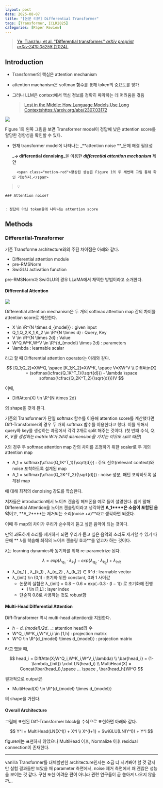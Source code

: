 ```yaml
---
layout: post
date: 2025-08-07
title: "[논문 리뷰] Differential Transformer"
tags: [Transformer, ICLR2025]
categories: [Paper Review]
---
```


> [Ye, Tianzhu, et al. "Differential transformer." ](https://arxiv.org/abs/2410.05258)[_arXiv preprint arXiv:2410.05258_](https://arxiv.org/abs/2410.05258)[ (2024).](https://arxiv.org/abs/2410.05258)



## Introduction

- Transformer의 핵심은 attention mechanism
- attention machanism은 softmax 함수를 통해 token의 중요도를 평가
- 그러나 LLM은 context에서 핵심 정보를 정확히 파악하는 데 어려움을 겪음

	> [Lost in the Middle: How Language Models Use Long Contextshttps://arxiv.org/abs/2307.03172](https://arxiv.org/abs/2307.03172)


![](https://prod-files-secure.s3.us-west-2.amazonaws.com/542b861c-36a8-4051-84e5-8804b6728dba/9083ea56-691a-4752-ae26-47f403431ac8/image.png?X-Amz-Algorithm=AWS4-HMAC-SHA256&X-Amz-Content-Sha256=UNSIGNED-PAYLOAD&X-Amz-Credential=ASIAZI2LB466ZLVU5I7I%2F20250810%2Fus-west-2%2Fs3%2Faws4_request&X-Amz-Date=20250810T040007Z&X-Amz-Expires=3600&X-Amz-Security-Token=IQoJb3JpZ2luX2VjEI%2F%2F%2F%2F%2F%2F%2F%2F%2F%2F%2FwEaCXVzLXdlc3QtMiJIMEYCIQChZISzcm9vOhxpr2FWbu0iiay6kmnBdE1mg%2BNWjszmJwIhAIa7kF%2BBTwoj%2BHTH%2B%2B5xr7xLXJLMphb32AwRoc7mv8vNKogECMj%2F%2F%2F%2F%2F%2F%2F%2F%2F%2FwEQABoMNjM3NDIzMTgzODA1IgzDtMw53fb70e5Cu3Aq3APTOepoaaZf3Q%2BONfWOI5y8vjlKh5d8WV%2Fl5ydn4XdnX07bRxiK8Nhktzu8nIvkOAGU%2BDD9KOwezp3LqHgc%2FRypsxyCIHGS1fsDgLOSKmH3fnGQb5VnsPTaBnsk8Jv1kexYOISiKHnIwHAAF9rEwTo3mkUu%2BSUB8t1%2BGXdCcKUC%2F1AxV%2FkdghKrHxkzYFQb9C6ooG75bV24CUuBhJJQfS0Dwyta8RPQ7dSzCj%2F8axybffIr4D%2F9%2BrOxoGSu0TwggHrXOjmbZsuJJNzx4ag5TUmwZf6VtvxHvkVAoURioZ13qJditviCrW3STg8wkGAmVMM6vmcnynIPJczaf%2Fn9UGbe4ZxkeHPhfcoku7y3YB8l1wDgpVNbTzV1Mkzi%2B2huoU%2Bk6iDBq9loCANFyxJ%2FJscmGos8y7LuFOi04nYDmll3a5sCaI0qdUTgg3YwKz0f9wOG9XUVAdOZ2QP0Uo8bMO0idNfTsV5Bx0AFJK%2F90WnsBmGpPFrp7vSaQ7T5fC7bTWRV3ilnrfw5HrwACAfssnrYaEE4hu%2FZ9BoYEmMPTHgSvSja7RulmFWvE9pLIbCDlwz9LoDzAjBv6LcGps9eEfU3VrcqaQEF%2B%2F%2BdoY3FZXFPUIyjFVILvwQWUkbmVDCrmN%2FEBjqkAevyfA3po8dvBoQPJQZAxSpuIC7CXZGBcxHg64SM5TwvudGSJxM22gTOe4bYoAGl%2FTHbe3SMppDE20%2BaTo%2Bo9nGKNo5sWSWwDfet%2ByZUKZgeUMLm08cf%2B8%2F1efhAT9C08EiBCFIynzxOBmrKc8oPjqtHQijTWnfYqnAoEy0eLQVbE6Ec62teseIbq1SUgnPKxLf6x9Z3r%2F1BqcVBq5mldeu8BZL3&X-Amz-Signature=7c1874fccc26a84628887af8ade43bccae9dc45ce479dec7b38f267eb6567469&X-Amz-SignedHeaders=host&x-amz-checksum-mode=ENABLED&x-id=GetObject)


Figure 1의 왼쪽 그림을 보면 Transformer model이 정답에 낮은 attention score를 할당한 경향성을 확인할 수 있다.

- 현재 transformer model에 나타나는 _**attention noise **_문제 해결 필요성

	_**→ differential denoising**_을 이용한 _**differential attention mechanism**_ 제안


		<span class="notion-red">향상된 성능은 Figure 1의 두 세번째 그림 통해 확인 가능하다.</span>


> 💡 


	### Attention noise?


	: 정답이 아닌 token들에 나타나는 attention score



## Methods



### Differential-Transformer


기존 Transforme architecture와의 주된 차이점은 아래와 같다.

- Differential attention module
- pre-RMSNorm
- SwiGLU activation function

pre-RMSNorm과 SwiGLU의 경우 LLaMA에서 채택한 방법이라고 소개한다.



#### Differential Attention


![](https://prod-files-secure.s3.us-west-2.amazonaws.com/542b861c-36a8-4051-84e5-8804b6728dba/116d70b2-1963-4810-9167-f4c7d8a06e8f/image.png?X-Amz-Algorithm=AWS4-HMAC-SHA256&X-Amz-Content-Sha256=UNSIGNED-PAYLOAD&X-Amz-Credential=ASIAZI2LB466ZLVU5I7I%2F20250810%2Fus-west-2%2Fs3%2Faws4_request&X-Amz-Date=20250810T040007Z&X-Amz-Expires=3600&X-Amz-Security-Token=IQoJb3JpZ2luX2VjEI%2F%2F%2F%2F%2F%2F%2F%2F%2F%2F%2FwEaCXVzLXdlc3QtMiJIMEYCIQChZISzcm9vOhxpr2FWbu0iiay6kmnBdE1mg%2BNWjszmJwIhAIa7kF%2BBTwoj%2BHTH%2B%2B5xr7xLXJLMphb32AwRoc7mv8vNKogECMj%2F%2F%2F%2F%2F%2F%2F%2F%2F%2FwEQABoMNjM3NDIzMTgzODA1IgzDtMw53fb70e5Cu3Aq3APTOepoaaZf3Q%2BONfWOI5y8vjlKh5d8WV%2Fl5ydn4XdnX07bRxiK8Nhktzu8nIvkOAGU%2BDD9KOwezp3LqHgc%2FRypsxyCIHGS1fsDgLOSKmH3fnGQb5VnsPTaBnsk8Jv1kexYOISiKHnIwHAAF9rEwTo3mkUu%2BSUB8t1%2BGXdCcKUC%2F1AxV%2FkdghKrHxkzYFQb9C6ooG75bV24CUuBhJJQfS0Dwyta8RPQ7dSzCj%2F8axybffIr4D%2F9%2BrOxoGSu0TwggHrXOjmbZsuJJNzx4ag5TUmwZf6VtvxHvkVAoURioZ13qJditviCrW3STg8wkGAmVMM6vmcnynIPJczaf%2Fn9UGbe4ZxkeHPhfcoku7y3YB8l1wDgpVNbTzV1Mkzi%2B2huoU%2Bk6iDBq9loCANFyxJ%2FJscmGos8y7LuFOi04nYDmll3a5sCaI0qdUTgg3YwKz0f9wOG9XUVAdOZ2QP0Uo8bMO0idNfTsV5Bx0AFJK%2F90WnsBmGpPFrp7vSaQ7T5fC7bTWRV3ilnrfw5HrwACAfssnrYaEE4hu%2FZ9BoYEmMPTHgSvSja7RulmFWvE9pLIbCDlwz9LoDzAjBv6LcGps9eEfU3VrcqaQEF%2B%2F%2BdoY3FZXFPUIyjFVILvwQWUkbmVDCrmN%2FEBjqkAevyfA3po8dvBoQPJQZAxSpuIC7CXZGBcxHg64SM5TwvudGSJxM22gTOe4bYoAGl%2FTHbe3SMppDE20%2BaTo%2Bo9nGKNo5sWSWwDfet%2ByZUKZgeUMLm08cf%2B8%2F1efhAT9C08EiBCFIynzxOBmrKc8oPjqtHQijTWnfYqnAoEy0eLQVbE6Ec62teseIbq1SUgnPKxLf6x9Z3r%2F1BqcVBq5mldeu8BZL3&X-Amz-Signature=61f551de60c6a89d815c234f19f81bc2b53797d2e3abd36074c0507c6a2f6c66&X-Amz-SignedHeaders=host&x-amz-checksum-mode=ENABLED&x-id=GetObject)


Differential attention mechanism은 두 개의 softmax attention map 간의 차이를 attention score로 계산한다.

- X \in \R^{N \times d\_{model}} : given input
- Q\_1,Q\_2,K\_1,K\_2 \in \R^{N \times d} : Query, Key
- V \in \R^{N \times 2d} : Value
- W^Q,W^K,W^V \in \R^{d\_{model} \times 2d} : parameters
- \lambda : learnable scalar

라고 할 때 Differential attention operator는 아래와 같다.


$$
[Q_1;Q_2]=XW^Q, \space [K_1;K_2]=XW^K, \space V=XW^V \\
DiffAttn(X) = (softmax(\cfrac{Q_1K^T_1}{\sqrt{d}}) - \lambda \space softmax(\cfrac{Q_2K^T_2}{\sqrt{d}}))V
$$


이때,

- DiffAtten(X) \in \R^{N \times 2d}

의 shape을 갖게 된다.


기존의 Transformer가 단일 softmax 함수를 이용해 attention score를 계산했다면 Diff-Transformer의 경우 두 개의 softmax 함수를 이용한다고 했다. 이를 위해서 query와 key를 생성하는 과정에서 각각 2개로 split 해주는 것이다. <span class="notion-red">(첫 번째 수식, </span><span class="notion-red">_Q, K, V를 생성하는 matrix W가 2d의 dismension을 가지는 이유도 split 때문_</span><span class="notion-red">)</span>


 λ의 경우 두 softmax attention map 간의 차이를 조정하기 위한 scaler로 두 개의 attention map

- A\_1 = softmax(\cfrac{Q\_1K^T\_1}{\sqrt{d}}) : 주요 신호(relevant context)와 noise 포착하도록 설계된 map
- A\_1 = softmax(\cfrac{Q\_2K^T\_2}{\sqrt{d}}) : noise 성분, 패턴 포착하도록 설계된 map 

에 대해 최적의 denoising 강도를 학습한다.


저자들은 introduction에서 노이즈 캔슬링 헤드폰을 예로 들어 설명한다. 쉽게 말해 Differential Attention을 노이즈 캔슬링이라고 생각하면 **A\_1****은 소음이 포함된 음악**이고, **A\_2****는 제거되는 소리(noise +a)**라고 생각하면 되겠다. 


이때 두 map의 차이가 우리가 순수하게 듣고 싶은 음악이 되는 것이다. 


만약 과도하게 소리를 제거하게 되면 우리가 듣고 싶은 음악의 소리도 제거할 수 있기 때문에 ** λ를 학습해 최적의 노이즈 캔슬링 효과**를 얻고자 하는 것이다.


λ는 learning dynamics와 동기화를 위해 re-parametrize 된다.


$$
\lambda = exp(\lambda_{q_1} \cdot \lambda_{k_1}) - exp(\lambda_{q_2} \cdot \lambda_{k_2}) + \lambda_{init}
$$

- λ\_{q\_1} , λ\_{k\_1} , λ\_{q\_2} , λ\_{k\_2} ∈ R^d : learnable vector
- λ\_{init} \in (0,1) : 초기화 위한 constant, 0과 1 사이값
	- 논문의 실험은 λ\_{init} = 0.8 − 0.6 × exp(−0.3 · (l − 1)) 로 초기화해 진행
		- l \in [1,L] : layer index
	- 단순히 0.8로 사용하는 것도 robust함


#### **Multi-Head Differential Attention**


Diff-Transformer 역시 multi-head attention을 지원한다.

- _h = d\_{model}/2d__ _: attention head의 수
- W^Q\_i,W^K\_i,W^V\_i,i \in [1,h] : projection matrix
- W^O \in \R^{d\_{model} \times d\_{model}} : projection matrix

라고 했을 때,


$$
head_i = DiffAttn(X;W^Q_i,W^K_i,W^V_i,\lambda) \\
\bar{head_i} = (1-\lambda_{init}) \cdot LN(head_i) \\
MultiHead(X) = Concat(\bar{head_i},\space ... \space , \bar{head_h})W^O
$$


결과적으로 output은

- MultiHead(X) \in \R^{d\_{model} \times d\_{model}}

의 shape을 가진다.



#### Overall Architecture


그림에 표현된 Diff-Transformer block을 수식으로 표현하면 아래와 같다.


$$
Y^l = MultiHead(LN(X^l)) + X^l \\
X^{l+1} = SwiGLU(LN(Y^l)) + Y^l
$$


figure에는 표현하지 않았으나 MultiHead 이후, Normalize 이후 residual connection이 존재한다.


---


vanilla Transformer를 대체할만한 architecture인지는 조금 더 지켜봐야 할 것 같지만 실험 결과들만 보았을 때 parameter 측면에서, noise 제거 측면에서 꽤 괜찮은 성능을 보이는 것 같다. 구현 또한 어려운 편이 아니라 관련 연구들이 곧 쏟아져 나오지 않을까,,,

